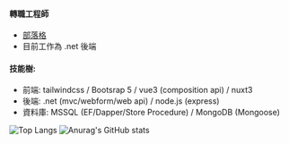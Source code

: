 #### 轉職工程師
- [部落格](https://shuantt.github.io/)
- 目前工作為 .net 後端
#### 技能樹:
- 前端: tailwindcss / Bootsrap 5 / vue3 (composition api) / nuxt3
- 後端: .net (mvc/webform/web api) / node.js (express)
- 資料庫: MSSQL (EF/Dapper/Store Procedure) / MongoDB (Mongoose)

![Top Langs](https://github-readme-stats.vercel.app/api/top-langs/?username=shuantt&layout=compact)
![Anurag's GitHub stats](https://github-readme-stats.vercel.app/api?username=shuantt&show_icons=true&theme=transparent&hide=prs)

<!--Here are some ideas to get you started:
**shuantt/shuantt** is a ✨ _special_ ✨ repository because its `README.md` (this file) appears on your GitHub profile.

- 🔭 I’m currently working on ...
- 🌱 I’m currently learning ...
- 👯 I’m looking to collaborate on ...
- 🤔 I’m looking for help with ...
- 💬 Ask me about ...
- 📫 How to reach me: ...
- 😄 Pronouns: ...
- ⚡ Fun fact: ...
-->
